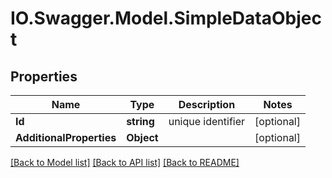 # IO.Swagger.Model.SimpleDataObject
## Properties

Name | Type | Description | Notes
------------ | ------------- | ------------- | -------------
**Id** | **string** | unique identifier | [optional] 
**AdditionalProperties** | **Object** |  | [optional] 

[[Back to Model list]](../README.md#documentation-for-models) [[Back to API list]](../README.md#documentation-for-api-endpoints) [[Back to README]](../README.md)

